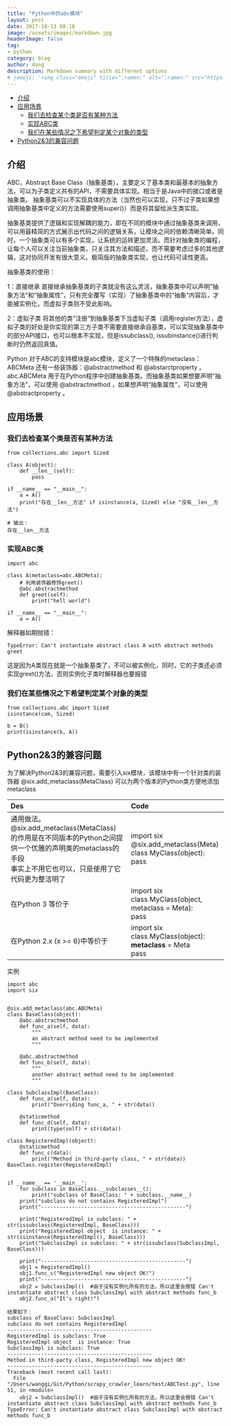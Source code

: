 ```yaml
---
title: "Python中的abc模块"
layout: post
date: 2017-10-13 08:18
image: /assets/images/markdown.jpg
headerImage: false
tag:
- python
category: blog
author: dong
description: Markdown summary with different options
# jemoji: '<img class="emoji" title=":ramen:" alt=":ramen:" src="https://assets.github.com/images/icons/emoji/unicode/1f35c.png" height="20" width="20" align="absmiddle">'
---
```


- [介绍](#介绍)
- [应用场景](#应用场景)
    - [我们去检查某个类是否有某种方法](#我们去检查某个类是否有某种方法)
    - [实现ABC类](#实现abc类)
    - [我们在某些情况之下希望判定某个对象的类型](#我们在某些情况之下希望判定某个对象的类型)
- [Python2&3的兼容问题](#python23的兼容问题)

## 介绍
 ABC，Abstract Base Class（抽象基类），主要定义了基本类和最基本的抽象方法，可以为子类定义共有的API，不需要具体实现。相当于是Java中的接口或者是抽象类。
    抽象基类可以不实现具体的方法（当然也可以实现，只不过子类如果想调用抽象基类中定义的方法需要使用super()）而是将其留给派生类实现。

抽象基类提供了逻辑和实现解耦的能力，即在不同的模块中通过抽象基类来调用，可以用最精简的方式展示出代码之间的逻辑关系，让模块之间的依赖清晰简单。同时，一个抽象类可以有多个实现，让系统的运转更加灵活。而针对抽象类的编程，让每个人可以关注当前抽象类，只关注其方法和描述，而不需要考虑过多的其他逻辑，这对协同开发有很大意义。极简版的抽象类实现，也让代码可读性更高。

抽象基类的使用：

1：直接继承
    直接继承抽象基类的子类就没有这么灵活，抽象基类中可以声明”抽象方法“和“抽象属性”，只有完全覆写（实现）了抽象基类中的“抽象”内容后，才能被实例化，而虚拟子类则不受此影响。

2：虚拟子类
将其他的类”注册“到抽象基类下当虚拟子类（调用register方法），虚拟子类的好处是你实现的第三方子类不需要直接继承自基类，可以实现抽象基类中的部分API接口，也可以根本不实现，但是issubclass(), issubinstance()进行判断时仍然返回真值。

Python 对于ABC的支持模块是abc模块，定义了一个特殊的metaclass：ABCMeta 还有一些装饰器：@abstractmethod 和 @abstarctproperty 。abc.ABCMeta 用于在Python程序中创建抽象基类。而抽象基类如果想要声明“抽象方法”，可以使用 @abstractmethod ，如果想声明“抽象属性”，可以使用 @abstractproperty 。

## 应用场景
### 我们去检查某个类是否有某种方法
```
from collections.abc import Sized

class A(object):
    def __len__(self):
        pass

if __name__ == "__main__":
    a = A()
    print("存在__len__方法" if isinstance(a, Sized) else "没有__len__方法")

# 输出：
存在__len__方法
```

### 实现ABC类
```
import abc

class A(metaclass=abc.ABCMeta):
	# 利用装饰器修饰greet()
    @abc.abstractmethod
    def greet(self):
        print("hell world")

if __name__ == "__main__":
    a = A()
```
解释器如期抛错：
```
TypeError: Can't instantiate abstract class A with abstract methods greet
```
这是因为A类现在就是一个抽象基类了，不可以被实例化，同时，它的子类还必须实现greet()方法，否则实例化子类时解释器也要报错

### 我们在某些情况之下希望判定某个对象的类型
```
from collections.abc import Sized
isinstance(com, Sized)

b = B()
print(isinstance(b, A))
```


## Python2&3的兼容问题
为了解决Python2&3的兼容问题，需要引入six模块，该模块中有一个针对类的装饰器 @six.add_metaclass(MetaClass) 可以为两个版本的Python类方便地添加metaclass

 Des | Code |
:--- | :---  |
通用做法。<br> @six.add_metaclass(MetaClass) 的作用是在不同版本的Python之间提供一个优雅的声明类的metaclass的手段 <br> 事实上不用它也可以，只是使用了它代码更为整洁明了 | import six <br> @six.add_metaclass(Meta) <br> class MyClass(object): <br>       pass <br> |
在Python 3 等价于 | import six  <br>class MyClass(object, metaclass = Meta): <br>  pass |
在Python 2.x (x >= 6)中等价于 | import six <br> class MyClass(object):  <br> __metaclass__ = Meta <br> pass |

实例
```
import abc
import six


@six.add_metaclass(abc.ABCMeta)
class BaseClass(object):
    @abc.abstractmethod
    def func_a(self, data):
        """
        an abstract method need to be implemented
        """

    @abc.abstractmethod
    def func_b(self, data):
        """
        another abstract method need to be implemented
        """

class SubclassImpl(BaseClass):
    def func_a(self, data):
        print("Overriding func_a, " + str(data))

    @staticmethod
    def func_d(self, data):
        print(type(self) + str(data))

class RegisteredImpl(object):
    @staticmethod
    def func_c(data):
        print("Method in third-party class, " + str(data))
BaseClass.register(RegisteredImpl)


if __name__ == '__main__':
    for subclass in BaseClass.__subclasses__():
        print("subclass of BaseClass: " + subclass.__name__)
    print("subclass do not contains RegisteredImpl")
    print("-----------------------------------------------")

    print("RegisteredImpl is subclass: " + str(issubclass(RegisteredImpl, BaseClass)))
    print("RegisteredImpl object  is instance: " + str(isinstance(RegisteredImpl(), BaseClass)))
    print("SubclassImpl is subclass: " + str(issubclass(SubclassImpl, BaseClass)))

    print("-----------------------------------------------")
    obj1 = RegisteredImpl()
    obj1.func_c("RegisteredImpl new object OK!")
    print("-----------------------------------------------")
    obj2 = SubclassImpl()  #由于没有实例化所有的方法，所以这里会报错 Can't instantiate abstract class SubclassImpl with abstract methods func_b
    obj2.func_a("It's right!")
```

```
结果如下：
subclass of BaseClass: SubclassImpl
subclass do not contains RegisteredImpl
-----------------------------------------------
RegisteredImpl is subclass: True
RegisteredImpl object  is instance: True
SubclassImpl is subclass: True
-----------------------------------------------
Method in third-party class, RegisteredImpl new object OK!
-----------------------------------------------
Traceback (most recent call last):
  File "/Users/wangqi/Git/Python/scrapy_crawler_learn/test/ABCTest.py", line 51, in <module>
    obj2 = SubclassImpl()  #由于没有实例化所有的方法，所以这里会报错 Can't instantiate abstract class SubclassImpl with abstract methods func_b
TypeError: Can't instantiate abstract class SubclassImpl with abstract methods func_b
```

